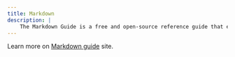 ```yaml
---
title: Markdown
description: |
    The Markdown Guide is a free and open-source reference guide that explains how to use Markdown, the simple and easy-to-use markup language you can use to format virtually any document.
---
```


Learn more on [Markdown guide](https://www.markdownguide.org/) site.
